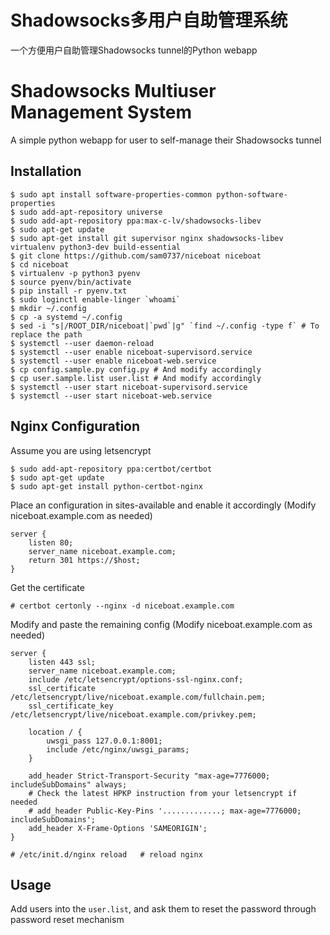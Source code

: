 # Shadowsocks多用户自助管理系统 

一个方便用户自助管理Shadowsocks tunnel的Python webapp

# Shadowsocks Multiuser Management System

A simple python webapp for user to self-manage their Shadowsocks tunnel

## Installation

```
$ sudo apt install software-properties-common python-software-properties
$ sudo add-apt-repository universe
$ sudo add-apt-repository ppa:max-c-lv/shadowsocks-libev
$ sudo apt-get update
$ sudo apt-get install git supervisor nginx shadowsocks-libev virtualenv python3-dev build-essential 
$ git clone https://github.com/sam0737/niceboat niceboat
$ cd niceboat
$ virtualenv -p python3 pyenv
$ source pyenv/bin/activate
$ pip install -r pyenv.txt
$ sudo loginctl enable-linger `whoami`
$ mkdir ~/.config
$ cp -a systemd ~/.config
$ sed -i "s|/ROOT_DIR/niceboat|`pwd`|g" `find ~/.config -type f` # To replace the path
$ systemctl --user daemon-reload
$ systemctl --user enable niceboat-supervisord.service
$ systemctl --user enable niceboat-web.service
$ cp config.sample.py config.py # And modify accordingly
$ cp user.sample.list user.list # And modify accordingly
$ systemctl --user start niceboat-supervisord.service
$ systemctl --user start niceboat-web.service
```

## Nginx Configuration

Assume you are using letsencrypt


```
$ sudo add-apt-repository ppa:certbot/certbot
$ sudo apt-get update
$ sudo apt-get install python-certbot-nginx
```

Place an configuration in sites-available and enable it accordingly (Modify niceboat.example.com as needed)

```
server {
    listen 80;
    server_name niceboat.example.com;
    return 301 https://$host;
}
```

Get the certificate

```
# certbot certonly --nginx -d niceboat.example.com
```

Modify and paste the remaining config (Modify niceboat.example.com as needed)
```
server {
    listen 443 ssl;
    server_name niceboat.example.com;
    include /etc/letsencrypt/options-ssl-nginx.conf;
    ssl_certificate /etc/letsencrypt/live/niceboat.example.com/fullchain.pem;
    ssl_certificate_key /etc/letsencrypt/live/niceboat.example.com/privkey.pem;

    location / {
        uwsgi_pass 127.0.0.1:8001;
        include /etc/nginx/uwsgi_params;
    }

    add_header Strict-Transport-Security "max-age=7776000; includeSubDomains" always;
    # Check the latest HPKP instruction from your letsencrypt if needed
    # add_header Public-Key-Pins '.............; max-age=7776000; includeSubDomains';
    add_header X-Frame-Options 'SAMEORIGIN';
}
```
```
# /etc/init.d/nginx reload   # reload nginx
```


## Usage

Add users into the `user.list`, and ask them to reset the password through password reset mechanism
